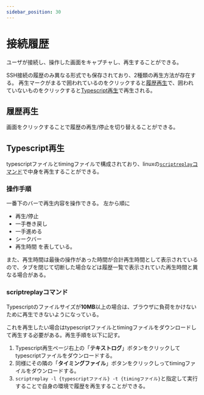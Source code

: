 ```yaml
---
sidebar_position: 30
---
```


# 接続履歴
ユーザが接続し、操作した画面をキャプチャし、再生することができる。

SSH接続の履歴のみ異なる形式でも保存されており、2種類の再生方法が存在する。
再生マークがまるで囲われているのをクリックすると[履歴再生](#履歴再生)で、囲われていないものをクリックすると[Typescript再生](#typescript再生)で再生される。

## 履歴再生

画面をクリックすることで履歴の再生/停止を切り替えることができる。

## Typescript再生

typescriptファイルとtimingファイルで構成されており、linuxの[`scriptreplay`コマンド](https://man7.org/linux/man-pages/man1/scriptreplay.1.html)で中身を再生することができる。

### 操作手順

一番下のバーで再生内容を操作できる。
左から順に
- 再生/停止
- 一手巻き戻し
- 一手進める
- シークバー
- 再生時間
を表している。

また、再生時間は最後の操作があった時間が合計再生時間として表示されているので、タブを閉じて切断した場合などは履歴一覧で表示されていた再生時間と異なる場合がある。

### scriptreplayコマンド

Typescriptのファイルサイズが**10MB**以上の場合は、ブラウザに負荷をかけないために再生できないようになっている。

これを再生したい場合はtypescriptファイルとtimingファイルをダウンロードして再生する必要がある。再生手順を以下に記す。

1. Typescript再生ページ右上の「**テキストログ**」ボタンをクリックしてtypescriptファイルをダウンロードする。
2. 同様にその隣の「**タイミングファイル**」ボタンをクリックしってtimingファイルをダウンロードする。
3. `scriptreplay -l {typescriptファイル} -t {timingファイル}`と指定して実行することで自身の環境で履歴を再生することができる。
